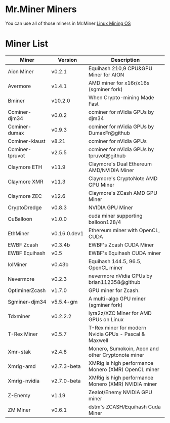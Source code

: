 # Mr.Miner Miners
You can use all of those miners in  Mr.Miner [Linux Mining OS](https://mrminer.co)


# Miner List

| Miner | Version | Description |
| ----------------- | ------------- | ------------- |
| Aion Miner | v0.2.1 | Equihash 210,9 CPU&GPU Miner for AION |
| Avermore | v1.4.1 | AMD miner for x16r/x16s (sgminer fork) |
| Bminer | v10.2.0 | When Crypto-mining Made Fast |
| Ccminer-djm34 | v0.0.2 | ccminer for nVidia GPUs by djm34 |
| Ccminer-dumax | v0.9.3 | ccminer for nVidia GPUs by DumaxFr@github |
| Ccminer-klaust | v8.21 | ccminer for nVidia GPUs |
| Ccminer-tpruvot | v2.5.5 | ccminer for nVidia GPUs by tpruvot@github |
| Claymore ETH | v11.9 | Claymore's Dual Ethereum AMD/NVIDIA Miner |
| Claymore XMR | v11.3 | Claymore's CryptoNote AMD GPU Miner |
| Claymore ZEC | v12.6 | Claymore's ZCash AMD GPU Miner |
| CryptoDredge | v0.8.3 | NVIDIA GPU Miner |
| CuBalloon | v1.0.0 | cuda miner supporting balloon128/4 |
| EthMiner | v0.16.0.dev1 | Ethereum miner with OpenCL, CUDA |
| EWBF Zcash | v0.3.4b | EWBF's Zcash CUDA Miner  |
| EWBF Equihash | v0.5 | EWBF's Equihash CUDA miner |
| lolMiner | v0.43b | Equihash 144.5, 96.5, OpenCL miner |
| Nevermore | v0.2.3 | nevermore nVidia GPUs by brian112358@github |
| OptiminerZcash | v1.7.0 | GPU miner for Zcash. |
| Sgminer-djm34 | v5.5.4-gm | A multi-algo GPU miner (sgminer fork) |
| Tdxminer | v0.2.2.2 | lyra2z/XZC Miner for AMD GPUs on Linux |
| T-Rex Miner | v0.5.7 | T-Rex miner for modern Nvidia GPUs - Pascal & Maxwell |
| Xmr-stak  | v2.4.8 | Monero, Sumokoin, Aeon and other Cryptonote miner |
| Xmrig-amd | v2.7.3-beta | XMRig is high performance Monero (XMR) OpenCL miner |
| Xmrig-nvidia | v2.7.0-beta | XMRig is high performance Monero (XMR) NVIDIA miner |
| Z-Enemy | v1.19 | Zealot/Enemy NVIDIA GPU miner |
| ZM Miner | v0.6.1 | dstm's ZCASH/Equihash Cuda Miner |
